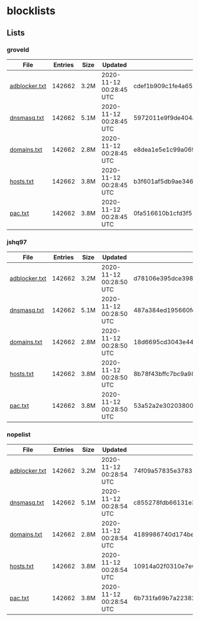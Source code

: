 # blocklists

## Lists

### groveld

|File|Entries|Size|Updated|Hash|
|-|-|-|-|-|
|[adblocker.txt](https://raw.githubusercontent.com/groveld/blocklists/lists/groveld/adblocker.txt)|142662|3.2M|2020-11-12 00:28:45 UTC|cdef1b909c1fe4a65d10d620fb88a7f0ce750c6c|
|[dnsmasq.txt](https://raw.githubusercontent.com/groveld/blocklists/lists/groveld/dnsmasq.txt)|142662|5.1M|2020-11-12 00:28:45 UTC|5972011e9f9de404ab6cc75dd2c68e748e48d445|
|[domains.txt](https://raw.githubusercontent.com/groveld/blocklists/lists/groveld/domains.txt)|142662|2.8M|2020-11-12 00:28:45 UTC|e8dea1e5e1c99a069f4a15047d164efeee9f7d41|
|[hosts.txt](https://raw.githubusercontent.com/groveld/blocklists/lists/groveld/hosts.txt)|142662|3.8M|2020-11-12 00:28:45 UTC|b3f601af5db9ae3469a1347efbb6088d5cdda44c|
|[pac.txt](https://raw.githubusercontent.com/groveld/blocklists/lists/groveld/pac.txt)|142662|3.8M|2020-11-12 00:28:45 UTC|0fa516610b1cfd3f518e783b1c538521ae1f9ed6|

### jshq97

|File|Entries|Size|Updated|Hash|
|-|-|-|-|-|
|[adblocker.txt](https://raw.githubusercontent.com/groveld/blocklists/lists/jshq97/adblocker.txt)|142662|3.2M|2020-11-12 00:28:50 UTC|d78106e395dce3983f2408957105e8d56381bd77|
|[dnsmasq.txt](https://raw.githubusercontent.com/groveld/blocklists/lists/jshq97/dnsmasq.txt)|142662|5.1M|2020-11-12 00:28:50 UTC|487a384ed195660fedb1d27d93e43b1bab04abb5|
|[domains.txt](https://raw.githubusercontent.com/groveld/blocklists/lists/jshq97/domains.txt)|142662|2.8M|2020-11-12 00:28:50 UTC|18d6695cd3043e4425db758079fbbe52fa79d9b5|
|[hosts.txt](https://raw.githubusercontent.com/groveld/blocklists/lists/jshq97/hosts.txt)|142662|3.8M|2020-11-12 00:28:50 UTC|8b78f43bffc7bc9a9890f0b6a1517885ae749686|
|[pac.txt](https://raw.githubusercontent.com/groveld/blocklists/lists/jshq97/pac.txt)|142662|3.8M|2020-11-12 00:28:50 UTC|53a52a2e302038007c99041b138176a3c246d14c|

### nopelist

|File|Entries|Size|Updated|Hash|
|-|-|-|-|-|
|[adblocker.txt](https://raw.githubusercontent.com/groveld/blocklists/lists/nopelist/adblocker.txt)|142662|3.2M|2020-11-12 00:28:54 UTC|74f09a57835e3783872916ff0c3e89449df318c0|
|[dnsmasq.txt](https://raw.githubusercontent.com/groveld/blocklists/lists/nopelist/dnsmasq.txt)|142662|5.1M|2020-11-12 00:28:54 UTC|c855278fdb66131e301a01dd0c868048f3345bdf|
|[domains.txt](https://raw.githubusercontent.com/groveld/blocklists/lists/nopelist/domains.txt)|142662|2.8M|2020-11-12 00:28:54 UTC|4189986740d174be52fde13a51a02986d5be4b6f|
|[hosts.txt](https://raw.githubusercontent.com/groveld/blocklists/lists/nopelist/hosts.txt)|142662|3.8M|2020-11-12 00:28:54 UTC|10914a02f0310e7e6cac41612b3a61780351abcb|
|[pac.txt](https://raw.githubusercontent.com/groveld/blocklists/lists/nopelist/pac.txt)|142662|3.8M|2020-11-12 00:28:54 UTC|6b731fa69b7a2238265e37a3daf7813359c5b8b6|
